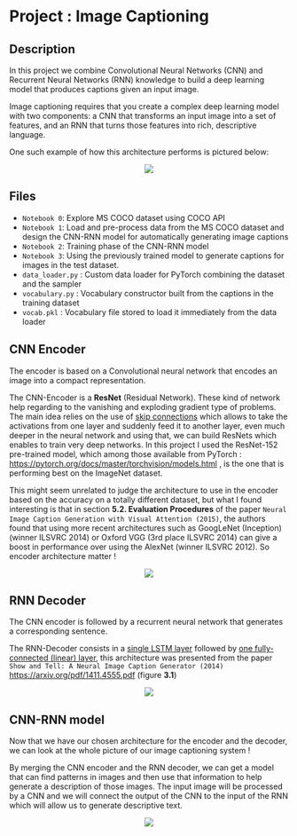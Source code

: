 # Project : Image Captioning

## Description
In this project we combine Convolutional Neural Networks (CNN) and Recurrent Neural Networks (RNN) knowledge to build a deep learning model that produces captions given an input image. 

Image captioning requires that you create a complex deep learning model with two components: a CNN that
transforms an input image into a set of features, and an RNN that turns those features into rich, descriptive
language.

One such example of how this architecture performs is pictured below: 
<!-- ![Center Image](images/image-description.PNG) -->

<p align="center">
  <img src="images/image-description.PNG">
</p>

## Files
* `Notebook 0`: Explore MS COCO dataset using COCO API
* `Notebook 1`: Load and pre-process data from the MS COCO dataset and design the CNN-RNN model for automatically generating image captions
* `Notebook 2`: Training phase of the CNN-RNN model 
* `Notebook 3`: Using the previously trained model to generate captions for images in the test dataset.
* `data_loader.py` : Custom data loader for PyTorch combining the dataset and the sampler
* `vocabulary.py` : Vocabulary constructor built from the captions in the training dataset
* `vocab.pkl` : Vocabulary file stored to load it immediately from the data loader

## CNN Encoder
The encoder is based on a Convolutional neural network that encodes an image into a compact representation.

The CNN-Encoder is a **ResNet** (Residual Network). These kind of network help regarding to the vanishing and exploding gradient type of problems. The main idea relies on the use of <ins>skip connections</ins> which allows to take the activations from one layer and suddenly feed it to another layer, even much deeper in the neural network and using that, we can build ResNets which enables to train very deep networks. In this project I used the ResNet-152 pre-trained model, which among those available from PyTorch : https://pytorch.org/docs/master/torchvision/models.html , is the one that is performing best on the ImageNet dataset. 

This might seem unrelated to judge the architecture to use in the encoder based on the accuracy on a totally different dataset, but what I found interesting is that in section **5.2. Evaluation Procedures** of the paper `Neural Image Caption Generation with Visual Attention (2015)`, the authors found that using more recent architectures such as GoogLeNet (Inception) (winner ILSVRC 2014) or Oxford VGG (3rd place ILSVRC 2014) can give a boost in performance over using the AlexNet (winner ILSVRC 2012). So encoder architecture matter !

<!-- ![Encoder](images/encoder.png)-->
<p align="center">
  <img src="images/encoder.png">
</p>

## RNN Decoder
The CNN encoder is followed by a recurrent neural network that generates a corresponding sentence.

The RNN-Decoder consists in a <ins>single LSTM layer</ins> followed by <ins>one fully-connected (linear) layer</ins>, this architecture was presented from the paper `Show and Tell: A Neural Image Caption Generator (2014)` https://arxiv.org/pdf/1411.4555.pdf (figure **3.1**)

<!-- ![Decoder](images/decoder.png) -->
<p align="center">
  <img src="images/decoder.png">
</p>

## CNN-RNN model 
Now that we have our chosen architecture for the encoder and the decoder, we can look at the whole picture of
our image captioning system !

By merging the CNN encoder and the RNN decoder, we can get a model that can find patterns in images and then use that information to help generate a description of those images. The input image will be processed by a CNN and we will connect the output of the CNN to the input of the RNN which will allow us to generate descriptive text. 

<p align="center">
  <img src="images/encoder-decoder.png">
</p>
